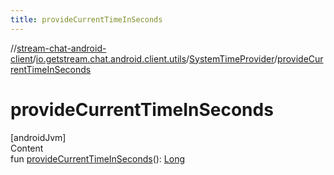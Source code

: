 ```yaml
---
title: provideCurrentTimeInSeconds
---
```

//[stream-chat-android-client](../../../index.md)/[io.getstream.chat.android.client.utils](../index.md)/[SystemTimeProvider](index.md)/[provideCurrentTimeInSeconds](provideCurrentTimeInSeconds.md)



# provideCurrentTimeInSeconds  
[androidJvm]  
Content  
fun [provideCurrentTimeInSeconds](provideCurrentTimeInSeconds.md)(): [Long](https://kotlinlang.org/api/latest/jvm/stdlib/kotlin/-long/index.html)  



